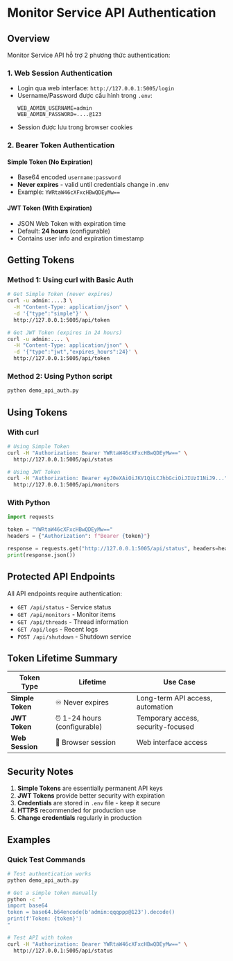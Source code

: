 # Monitor Service API Authentication

## Overview
Monitor Service API hỗ trợ 2 phương thức authentication:

### 1. Web Session Authentication
- Login qua web interface: `http://127.0.0.1:5005/login`
- Username/Password được cấu hình trong `.env`:
  ```
  WEB_ADMIN_USERNAME=admin
  WEB_ADMIN_PASSWORD=....@123
  ```
- Session được lưu trong browser cookies

### 2. Bearer Token Authentication

#### Simple Token (No Expiration)
- Base64 encoded `username:password`
- **Never expires** - valid until credentials change in .env
- Example: `YWRtaW46cXFxcHBwQDEyMw==`

#### JWT Token (With Expiration) 
- JSON Web Token with expiration time
- Default: **24 hours** (configurable)
- Contains user info and expiration timestamp

## Getting Tokens

### Method 1: Using curl with Basic Auth
```bash
# Get Simple Token (never expires)
curl -u admin:....3 \
  -H "Content-Type: application/json" \
  -d '{"type":"simple"}' \
  http://127.0.0.1:5005/api/token

# Get JWT Token (expires in 24 hours)  
curl -u admin:.... \
  -H "Content-Type: application/json" \
  -d '{"type":"jwt","expires_hours":24}' \
  http://127.0.0.1:5005/api/token
```

### Method 2: Using Python script
```bash
python demo_api_auth.py
```

## Using Tokens

### With curl
```bash
# Using Simple Token
curl -H "Authorization: Bearer YWRtaW46cXFxcHBwQDEyMw==" \
  http://127.0.0.1:5005/api/status

# Using JWT Token
curl -H "Authorization: Bearer eyJ0eXAiOiJKV1QiLCJhbGciOiJIUzI1NiJ9..." \
  http://127.0.0.1:5005/api/monitors
```

### With Python
```python
import requests

token = "YWRtaW46cXFxcHBwQDEyMw=="
headers = {"Authorization": f"Bearer {token}"}

response = requests.get("http://127.0.0.1:5005/api/status", headers=headers)
print(response.json())
```

## Protected API Endpoints

All API endpoints require authentication:

- `GET /api/status` - Service status
- `GET /api/monitors` - Monitor items
- `GET /api/threads` - Thread information
- `GET /api/logs` - Recent logs
- `POST /api/shutdown` - Shutdown service

## Token Lifetime Summary

| Token Type | Lifetime | Use Case |
|------------|----------|----------|
| **Simple Token** | ♾️ Never expires | Long-term API access, automation |
| **JWT Token** | ⏰ 1-24 hours (configurable) | Temporary access, security-focused |
| **Web Session** | 🍪 Browser session | Web interface access |

## Security Notes

1. **Simple Tokens** are essentially permanent API keys
2. **JWT Tokens** provide better security with expiration
3. **Credentials** are stored in `.env` file - keep it secure
4. **HTTPS** recommended for production use
5. **Change credentials** regularly in production

## Examples

### Quick Test Commands
```bash
# Test authentication works
python demo_api_auth.py

# Get a simple token manually
python -c "
import base64
token = base64.b64encode(b'admin:qqqppp@123').decode()
print(f'Token: {token}')
"

# Test API with token
curl -H "Authorization: Bearer YWRtaW46cXFxcHBwQDEyMw==" \
  http://127.0.0.1:5005/api/status
```
